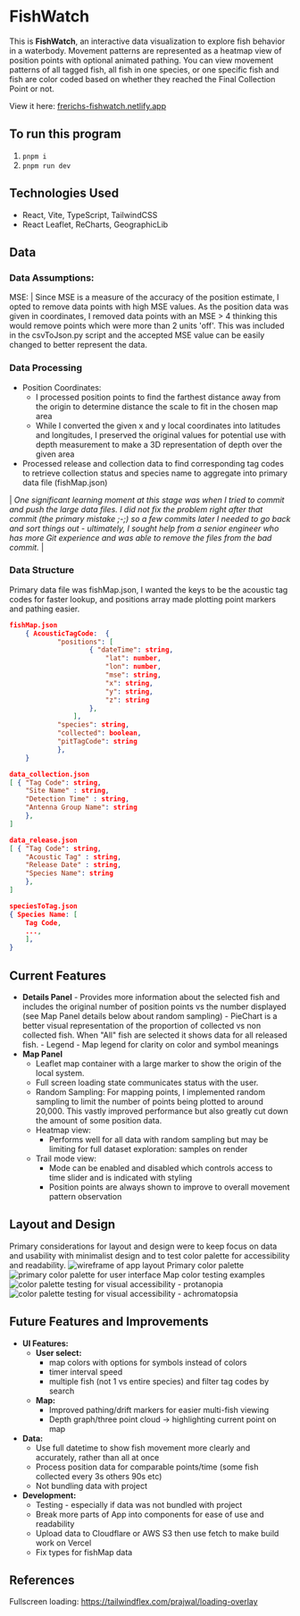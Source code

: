 # FishWatch

This is **FishWatch**, an interactive data visualization to explore fish behavior in a waterbody. Movement patterns are represented as a heatmap view of position points with optional animated pathing. You can view movement patterns of all tagged fish, all fish in one species, or one specific fish and fish are color coded based on whether they reached the Final Collection Point or not.

View it here: [frerichs-fishwatch.netlify.app](https://frerichs-fishwatch.netlify.app/)

## To run this program

1. `pnpm i`
2. `pnpm run dev`

## Technologies Used

- React, Vite, TypeScript, TailwindCSS
- React Leaflet, ReCharts, GeographicLib

## Data

### Data Assumptions:

MSE:
| Since MSE is a measure of the accuracy of the position estimate, I opted to remove data points with high MSE values. As the position data was given in coordinates, I removed data points with an MSE > 4 thinking this would remove points which were more than 2 units 'off'. This was included in the csvToJson.py script and the accepted MSE value can be easily changed to better represent the data.

### Data Processing

- Position Coordinates:
  - I processed position points to find the farthest distance away from the origin to determine distance the scale to fit in the chosen map area
  - While I converted the given x and y local coordinates into latitudes and longitudes, I preserved the original values for potential use with depth measurement to make a 3D representation of depth over the given area
- Processed release and collection data to find corresponding tag codes to retrieve collection status and species name to aggregate into primary data file (fishMap.json)

| _One significant learning moment at this stage was when I tried to commit and push the large data files. I did not fix the problem right after that commit (the primary mistake ;-;) so a few commits later I needed to go back and sort things out - ultimately, I sought help from a senior engineer who has more Git experience and was able to remove the files from the bad commit._ |

### Data Structure

Primary data file was fishMap.json, I wanted the keys to be the acoustic tag codes for faster lookup, and positions array made plotting point markers and pathing easier.

```json
fishMap.json
	{ AcousticTagCode:  {
			"positions": [
					{ "dateTime": string,
						"lat": number,
						"lon": number,
						"mse": string,
						"x": string,
						"y": string,
						"z": string
					},
				],
			"species": string,
			"collected": boolean,
			"pitTagCode": string
			},
	}
```

```json
data_collection.json
[ { "Tag Code": string,
	"Site Name" : string,
	"Detection Time" : string,
	"Antenna Group Name": string
	},
]
```

```json
data_release.json
[ { "Tag Code": string,
	"Acoustic Tag" : string,
	"Release Date" : string,
	"Species Name": string
	},
]
```

```json
speciesToTag.json
{ Species Name: [
	Tag Code,
	...,
	],
}
```

## Current Features

- **Details Panel** - Provides more information about the selected fish and includes the original number of position points vs the number displayed (see Map Panel details below about random sampling) - PieChart is a better visual representation of the proportion of collected vs non collected fish. When "All" fish are selected it shows data for all released fish. - Legend - Map legend for clarity on color and symbol meanings
- **Map Panel**
  - Leaflet map container with a large marker to show the origin of the local system.
  - Full screen loading state communicates status with the user.
  - Random Sampling: For mapping points, I implemented random sampling to limit the number of points being plotted to around 20,000. This vastly improved performance but also greatly cut down the amount of some position data.
  - Heatmap view:
    - Performs well for all data with random sampling but may be limiting for full dataset exploration: samples on render
  - Trail mode view:
    - Mode can be enabled and disabled which controls access to time slider and is indicated with styling
    - Position points are always shown to improve to overall movement pattern observation

## Layout and Design

Primary considerations for layout and design were to keep focus on data and usability with minimalist design and to test color palette for accessibility and readability.
![wireframe of app layout](./documentation/wireframe.png)
Primary color palette
![primary color palette for user interface](./documentation/mainColorPalette.png)
Map color testing examples
![color palette testing for visual accessibility - protanopia](./documentation/mapPaletteTest1.png)
![color palette testing for visual accessibility - achromatopsia](./documentation/mapPaletteTest2.png)

## Future Features and Improvements

- **UI Features:**
  - **User select:**
    - map colors with options for symbols instead of colors
    - timer interval speed
    - multiple fish (not 1 vs entire species) and filter tag codes by search
  - **Map:**
    - Improved pathing/drift markers for easier multi-fish viewing
    - Depth graph/three point cloud -> highlighting current point on map
- **Data:**
  - Use full datetime to show fish movement more clearly and accurately, rather than all at once
  - Process position data for comparable points/time (some fish collected every 3s others 90s etc)
  - Not bundling data with project
- **Development:**
  - Testing - especially if data was not bundled with project
  - Break more parts of App into components for ease of use and readability
  - Upload data to Cloudflare or AWS S3 then use fetch to make build work on Vercel
  - Fix types for fishMap data

## References

Fullscreen loading: https://tailwindflex.com/prajwal/loading-overlay

